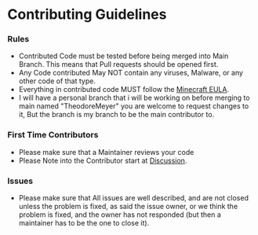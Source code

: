 # Contributing Guidelines

### Rules
- Contributed Code must be tested before being merged into Main Branch. This means that Pull requests should be opened first.
- Any Code contributed May NOT contain any viruses, Malware, or any other code of that type.
- Everything in contributed code MUST follow the [Minecraft EULA](https://www.minecraft.net/en-us/eula).
- I will have a personal branch that i will be working on before merging to main named "TheodoreMeyer" you are welcome to request changes to it, But the branch is my branch to be the main contributor to.

### First Time Contributors
- Please make sure that a Maintainer reviews your code
- Please Note into the Contributor start at [Discussion](https://github.com/TheodoreMeyer/SimpleVoice-Geyser/discussions/3).

### Issues
- Please make sure that All issues are well described, and are not closed unless the problem is fixed, as said the issue owner, or we think the problem is fixed, and the owner has not responded (but then
      a maintainer has to be the one to close it).
